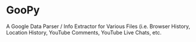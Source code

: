 # GooPy
A Google Data Parser / Info Extractor for Various Files (i.e. Browser History, Location History, YouTube Comments, YouTube Live Chats, etc.
